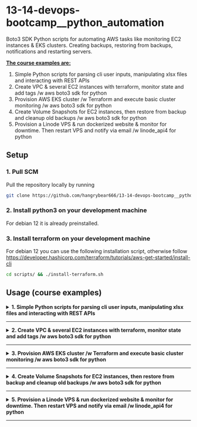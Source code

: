 # 13-14-devops-bootcamp__python_automation
Boto3 SDK Python scripts for automating AWS tasks like monitoring EC2 instances & EKS clusters. Creating backups, restoring from backups, notifications and restarting servers.

<b><u>The course examples are:</u></b>
1. Simple Python scripts for parsing cli user inputs, manipulating xlsx files and interacting with REST APIs
2. Create VPC & several EC2 instances with terraform, monitor state and add tags /w aws boto3 sdk for python
3. Provision AWS EKS cluster /w Terraform and execute basic cluster monitoring /w aws boto3 sdk for python
4. Create Volume Snapshots for EC2 instances, then restore from backup and cleanup old backups /w aws boto3 sdk for python
5. Provision a Linode VPS & run dockerized website & monitor for downtime. Then restart VPS and notify via email /w linode_api4 for python

<!-- <b><u>The exercise projects are:</u></b> -->

## Setup

### 1. Pull SCM

Pull the repository locally by running
```bash
git clone https://github.com/hangrybear666/13-14-devops-bootcamp__python_automation.git
```
### 2. Install python3 on your development machine

For debian 12 it is already preinstalled.

### 3. Install terraform on your development machine

For debian 12 you can use the following installation script, otherwise follow https://developer.hashicorp.com/terraform/tutorials/aws-get-started/install-cli
```bash
cd scripts/ && ./install-terraform.sh
```

## Usage (course examples)

<details closed>
<summary><b>1. Simple Python scripts for parsing cli user inputs, manipulating xlsx files and interacting with REST APIs</b></summary>

#### a. Enter venv and install dependencies
```bash
# has to be created only once
python3 -m venv $HOME/.venv
source $HOME/.venv/bin/activate
cd 01-python-basics/
pip install -r requirements.txt
```

#### b. Execute basic demo modules
```bash
python src/countdown.py
python src/csv-manipulation.py
python src/http-requests.py
```

#### c. Freeeze dependencies in requirements file in case you made any changes and exit venv

```bash
cd 01-python-basics/
pip freeze > requirements.txt
deactivate
```

</details>

-----


<details closed>
<summary><b>2. Create VPC & several EC2 instances with terraform, monitor state and add tags /w aws boto3 sdk for python</b></summary>

#### a. Create .env file with AWS credentials, Git credentials for remote server setup and any manual terraform overwrites
```bash
cd scripts/
./setup-env-vars.sh
```

#### b. Associate SSH Key to Instance
Create Public/Private Key pair so ec2-instance can add the public key to its ssh_config or use an existing key pair.

#### c. Provide custom variables and launch AWS resources
Create `02-ec2-provisioning_monitoring/terraform/terraform.tfvars` file and change any desired variables by overwriting the default values within `variables.tf`
```bash
my_ips               = ["62.xxx.xxx.251/32", "3.xxx.xxx.109/32"]
public_key_location  = "~/.ssh/id_ed25519.pub"
private_key_location = "~/.ssh/id_ed25519"
instance_count       = 3
```

```bash
# source environment variables, especially AWS access keys
cd 02-ec2-provisioning_monitoring/terraform/
source .env
terraform init
terraform apply
```

#### d. Enter venv and install dependencies
```bash
# has to be created only once
python3 -m venv $HOME/.venv
source $HOME/.venv/bin/activate
cd 02-ec2-provisioning_monitoring/
pip install -r requirements.txt
```

#### e. Execute ec2 monitoring script and script to add incremental tags to ec2-instances
```bash
python src/monitor-ec2.py
python src/add-ec2-tags.py
```

#### f. Freeeze dependencies in requirements file in case you made any changes and exit venv

```bash
cd 02-ec2-provisioning_monitoring/
pip freeze > requirements.txt
deactivate
```

</details>

-----

<details closed>
<summary><b>3. Provision AWS EKS cluster /w Terraform and execute basic cluster monitoring /w aws boto3 sdk for python</b></summary>

#### a. Create EKS cluster with terraform by following project 3 in the terraform repo

Follow the instructions for provisioning EKS cluster with terraform
https://github.com/hangrybear666/12-devops-bootcamp__terraform.git


#### b. Enter venv and install dependencies
```bash
# has to be created only once
python3 -m venv $HOME/.venv
source $HOME/.venv/bin/activate
cd 02-ec2-provisioning_monitoring/
pip install -r requirements.txt
```

#### c. Execute ec2 monitoring script and script to add incremental tags to ec2-instances
```bash
python src/monitor-eks-cluster.py
```

#### d. Freeeze dependencies in requirements file in case you made any changes and exit venv

```bash
cd 02-ec2-provisioning_monitoring/
pip freeze > requirements.txt
deactivate
```
</details>

-----

<details closed>
<summary><b>4. Create Volume Snapshots for EC2 instances, then restore from backup and cleanup old backups /w aws boto3 sdk for python</b></summary>

#### a. Create EC2 instance/s by following step 2. Create VPC & several EC2 instances with terraform

To test scripts on a single instance first, you can overwrite defaults before applying the terraform config
```bash
export TF_VAR_instance_count=1
```

#### b. Enter venv and install dependencies
```bash
# has to be created only once
python3 -m venv $HOME/.venv
source $HOME/.venv/bin/activate
cd 04-ec2-volume-snapshot-restoration/
pip install -r requirements.txt
```

#### c. Execute ec2 volume creation, restoration and cleanup (deletion) scripts
```bash
python src/ec2-create-volume-snapshot.py
python src/ec2-delete-volume-snapshot.py
python src/ec2-restore-volume-snapshot.py
```

#### d. Freeeze dependencies in requirements file in case you made any changes and exit venv

```bash
cd 04-ec2-volume-snapshot-restoration/
pip freeze > requirements.txt
deactivate
```
</details>

-----

<details closed>
<summary><b>5. Provision a Linode VPS & run dockerized website & monitor for downtime. Then restart VPS and notify via email /w linode_api4 for python</b></summary>

#### a.

#### b. Enter venv and install dependencies
```bash
# has to be created only once
python3 -m venv $HOME/.venv
source $HOME/.venv/bin/activate
cd 05-monitor-and-restart-vps/
pip install -r requirements.txt
```

#### c. Execute monitoring script that restarts the VPS server once website downtime has been detected
```bash
python src/monitor-and-restart-vps.py
```

#### d. Freeeze dependencies in requirements file in case you made any changes and exit venv

```bash
cd 05-monitor-and-restart-vps/
pip freeze > requirements.txt
deactivate
```

</details>

-----
